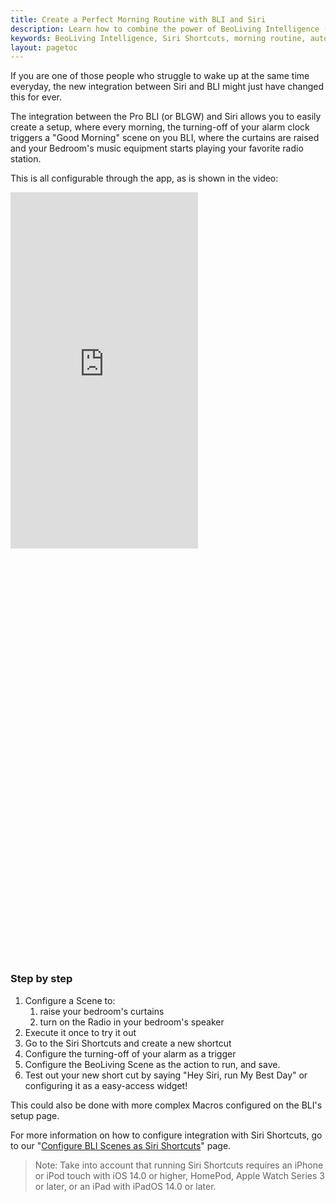 ```yaml
---
title: Create a Perfect Morning Routine with BLI and Siri
description: Learn how to combine the power of BeoLiving Intelligence (Pro BLI or BLGW) with Siri Shortcuts to create a personalized morning routine. This guide provides a step-by-step explanation and video demonstration, enabling you to trigger your "Good Morning" scene by simply turning off your phone alarm, automating your curtains, music, and more for a seamless start to your day.
keywords: BeoLiving Intelligence, Siri Shortcuts, morning routine, automation, alarm trigger, "Good Morning" scene, curtains, music, Pro BLI, BLGW, personalization, MACRO, SHADES, RENDERER
layout: pagetoc
---
```


If you are one of those people who struggle to wake up at the same time everyday, the new integration between Siri and BLI might just have changed this for ever.

The integration between the Pro BLI (or BLGW) and Siri allows you to easily create a setup, where every morning, the turning-off of your alarm clock triggers a "Good Morning" scene on you BLI, where the curtains are raised and your Bedroom's music equipment starts playing your favorite radio station.

This is all configurable through the app, as is shown in the video:

<div class="row justify-content-center">
  <div class="col-sm-6">
	<div class="embed-responsive" style="padding-bottom: 130%;">
	  <iframe class="embed-responsive-item" src="https://www.youtube.com/embed/Q1z3fe6SMkk?autoplay=1&loop=1"  frameborder="0" height="570" allow="autoplay; encrypted-media" allowfullscreen muted></iframe>
	</div>
  </div>
</div>

### Step by step
1. Configure a Scene to:
	1. raise your bedroom's curtains
	1. turn on the Radio in your bedroom's speaker
1. Execute it once to try it out
1. Go to the Siri Shortcuts and create a new shortcut
1. Configure the turning-off of your alarm as a trigger
1. Configure the BeoLiving Scene as the action to run, and save.
1. Test out your new short cut by saying "Hey Siri, run My Best Day" or configuring it as a easy-access widget!

This could also be done with more complex Macros configured on the BLI's setup page.

For more information on how to configure integration with Siri Shortcuts, go to our "[Configure BLI Scenes as Siri Shortcuts](../manuals/conf-scenes-as-shortcuts)" page.

> Note: Take into account that running Siri Shortcuts requires an iPhone or iPod touch with iOS 14.0 or higher, HomePod, Apple Watch Series 3 or later, or an iPad with iPadOS 14.0 or later.
